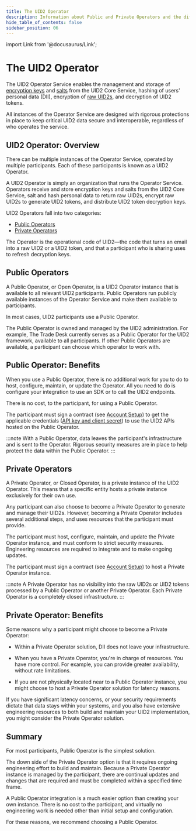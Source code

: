 ```yaml
---
title: The UID2 Operator
description: Information about Public and Private Operators and the differences between them.
hide_table_of_contents: false
sidebar_position: 06
---
```


import Link from '@docusaurus/Link';

# The UID2 Operator

The UID2 Operator Service enables the management and storage of <a href="../ref-info/glossary-uid#gl-encryption-key">encryption keys</a> and [salts](../ref-info/glossary-uid.md#gl-salt) from the UID2 Core Service, hashing of users' personal data (<Link href="../ref-info/glossary-uid#gl-dii">DII</Link>), encryption of [raw UID2s](../ref-info/glossary-uid.md#gl-raw-uid2), and decryption of <Link href="../ref-info/glossary-uid#gl-uid2-token">UID2 tokens</Link>.

All instances of the Operator Service are designed with rigorous protections in place to keep critical UID2 data secure and interoperable, regardless of who operates the service.

## UID2 Operator: Overview

There can be multiple instances of the Operator Service, operated by multiple participants. Each of these participants is known as a UID2 Operator.

A UID2 Operator is simply an organization that runs the Operator Service. Operators receive and store encryption keys and salts from the UID2 Core Service, salt and hash personal data to return raw UID2s, encrypt raw UID2s to generate UID2 tokens, and distribute UID2 token decryption keys.

UID2 Operators fall into two categories:

- [Public Operators](#public-operators)
- [Private Operators](#private-operators)

The Operator is the operational code of UID2&#8212;the code that turns an email into a raw UID2 or a UID2 token, and that a participant who is sharing uses to refresh decryption keys.

## Public Operators

A Public Operator, or Open Operator, is a UID2 Operator instance that is available to all relevant UID2 participants. Public Operators run publicly available instances of the Operator Service and make them available to participants.

In most cases, UID2 participants use a Public Operator.

The Public Operator is owned and managed by the UID2 administration. For example, The Trade Desk currently serves as a Public Operator for the UID2 framework, available to all participants. If other Public Operators are available, a participant can choose which operator to work with.

## Public Operator: Benefits

When you use a Public Operator, there is no additional work for you to do to host, configure, maintain, or update the Operator. All you need to do is configure your integration to use an SDK or to call the UID2 endpoints.

There is no cost, to the participant, for using a Public Operator.

The participant must sign a contract (see [Account Setup](../getting-started/gs-account-setup.md)) to get the applicable credentials ([API key and client secret](../getting-started/gs-credentials.md#api-key-and-client-secret)) to use the UID2 APIs hosted on the Public Operator.

:::note
With a Public Operator, data leaves the participant's infrastructure and is sent to the Operator. Rigorous security measures are in place to help protect the data within the Public Operator.
:::

##  Private Operators

A Private Operator, or Closed Operator, is a private instance of the UID2 Operator. This means that a specific entity hosts a private instance exclusively for their own use.

Any participant can also choose to become a Private Operator to generate and manage their UID2s. However, becoming a Private Operator includes several additional steps, and uses resources that the participant must provide.

The participant must host, configure, maintain, and update the Private Operator instance, and must conform to strict security measures. Engineering resources are required to integrate and to make ongoing updates.

The participant must sign a contract (see [Account Setup](../getting-started/gs-account-setup.md)) to host a Private Operator instance.

:::note
A Private Operator has no visibility into the raw UID2s or UID2 tokens processed by a Public Operator or another Private Operator. Each Private Operator is a completely closed infrastructure.
:::

## Private Operator: Benefits

Some reasons why a participant might choose to become a Private Operator:

- Within a Private Operator solution, DII does not leave your infrastructure.

- When you have a Private Operator, you're in charge of resources. You have more control. For example, you can provide greater availability, without rate limitations.

- If you are not physically located near to a Public Operator instance, you might choose to host a Private Operator solution for latency reasons.

If you have significant latency concerns, or your security requirements dictate that data stays within your systems, and you also have extensive engineering resources to both build and maintain your UID2 implementation, you might consider the Private Operator solution. 

## Summary

For most participants, Public Operator is the simplest solution.

The down side of the Private Operator option is that it requires ongoing engineering effort to build and maintain. Because a Private Operator instance is managed by the participant, there are continual updates and changes that are required and must be completed within a specified time frame.

A Public Operator integration is a much easier option than creating your own instance. There is no cost to the participant, and virtually no engineering work is needed other than initial setup and configuration.

For these reasons, we recommend choosing a Public Operator. 
